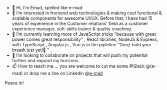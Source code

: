 - 👋 Hi, I’m Emad, spelled like e-mad
- 👀 I’m interested in frontend web technologies & making cool functional & scalable components for awesome UI/UX.
     Before that, I have had 15 years of experience in the Customer relations' field as a customer experience manager, soft-skills trainer & quality coaching. 
- 🌱 I’m currently learning more of JavaScript tricks "because with great power comes great responsibility" , React libraries, NodeJS & Express, with TypeScript , Angular.js , Vue.js in the pipleline "Don;t hold your breath just yet!:crossed_fingers: " .
- 💞️ I’m looking to collaborate on projects that will push my potential further and expand my horizons.
- 📫 How to reach me ... you are welcome to cut me some @Slack @(e-mad) or drop me a line on Linkedin @[e-mad](https://www.linkedin.com/in/emad-h-soltan-9a773595/)

Peace in! 
